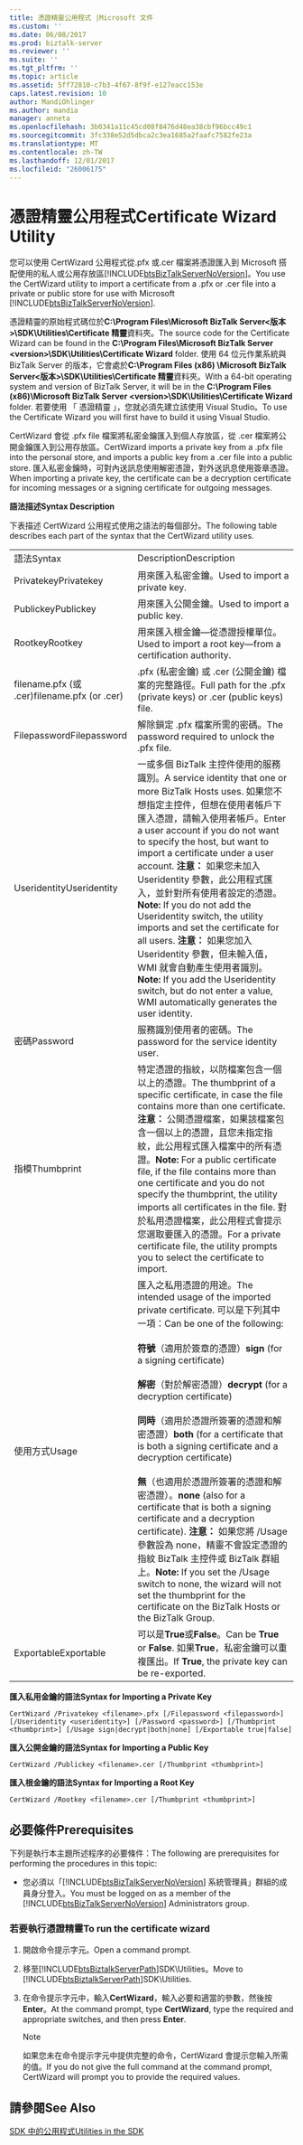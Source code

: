 ```yaml
---
title: 憑證精靈公用程式 |Microsoft 文件
ms.custom: ''
ms.date: 06/08/2017
ms.prod: biztalk-server
ms.reviewer: ''
ms.suite: ''
ms.tgt_pltfrm: ''
ms.topic: article
ms.assetid: 5ff72810-c7b3-4f67-8f9f-e127eacc153e
caps.latest.revision: 10
author: MandiOhlinger
ms.author: mandia
manager: anneta
ms.openlocfilehash: 3b0341a11c45cd08f8476d48ea38cbf96bcc49c1
ms.sourcegitcommit: 3fc338e52d5dbca2c3ea1685a2faafc7582fe23a
ms.translationtype: MT
ms.contentlocale: zh-TW
ms.lasthandoff: 12/01/2017
ms.locfileid: "26006175"
---
```

# <a name="certificate-wizard-utility"></a><span data-ttu-id="b74c5-102">憑證精靈公用程式</span><span class="sxs-lookup"><span data-stu-id="b74c5-102">Certificate Wizard Utility</span></span>
<span data-ttu-id="b74c5-103">您可以使用 CertWizard 公用程式從.pfx 或.cer 檔案將憑證匯入到 Microsoft 搭配使用的私人或公用存放區[!INCLUDE[btsBizTalkServerNoVersion](../includes/btsbiztalkservernoversion-md.md)]。</span><span class="sxs-lookup"><span data-stu-id="b74c5-103">You use the CertWizard utility to import a certificate from a .pfx or .cer file into a private or public store for use with Microsoft [!INCLUDE[btsBizTalkServerNoVersion](../includes/btsbiztalkservernoversion-md.md)].</span></span>  
  
 <span data-ttu-id="b74c5-104">憑證精靈的原始程式碼位於**C:\Program Files\Microsoft BizTalk Server\<版本\>\SDK\Utilities\Certificate 精靈**資料夾。</span><span class="sxs-lookup"><span data-stu-id="b74c5-104">The source code for the Certificate Wizard can be found in the **C:\Program Files\Microsoft BizTalk Server \<version\>\SDK\Utilities\Certificate Wizard** folder.</span></span> <span data-ttu-id="b74c5-105">使用 64 位元作業系統與 BizTalk Server 的版本，它會處於**C:\Program Files (x86) \Microsoft BizTalk Server\<版本\>\SDK\Utilities\Certificate 精靈**資料夾。</span><span class="sxs-lookup"><span data-stu-id="b74c5-105">With a 64-bit operating system and version of BizTalk Server, it will be in the **C:\Program Files (x86)\Microsoft BizTalk Server \<version\>\SDK\Utilities\Certificate Wizard** folder.</span></span> <span data-ttu-id="b74c5-106">若要使用 「 憑證精靈 」，您就必須先建立該使用 Visual Studio。</span><span class="sxs-lookup"><span data-stu-id="b74c5-106">To use the Certificate Wizard you will first have to build it using Visual Studio.</span></span>  
  
 <span data-ttu-id="b74c5-107">CertWizard 會從 .pfx file 檔案將私密金鑰匯入到個人存放區，從 .cer 檔案將公開金鑰匯入到公用存放區。</span><span class="sxs-lookup"><span data-stu-id="b74c5-107">CertWizard imports a private key from a .pfx file into the personal store, and imports a public key from a .cer file into a public store.</span></span> <span data-ttu-id="b74c5-108">匯入私密金鑰時，可對內送訊息使用解密憑證，對外送訊息使用簽章憑證。</span><span class="sxs-lookup"><span data-stu-id="b74c5-108">When importing a private key, the certificate can be a decryption certificate for incoming messages or a signing certificate for outgoing messages.</span></span>  
  
 <span data-ttu-id="b74c5-109">**語法描述**</span><span class="sxs-lookup"><span data-stu-id="b74c5-109">**Syntax Description**</span></span>  
  
 <span data-ttu-id="b74c5-110">下表描述 CertWizard 公用程式使用之語法的每個部分。</span><span class="sxs-lookup"><span data-stu-id="b74c5-110">The following table describes each part of the syntax that the CertWizard utility uses.</span></span>  
  
|||  
|-|-|  
|<span data-ttu-id="b74c5-111">語法</span><span class="sxs-lookup"><span data-stu-id="b74c5-111">Syntax</span></span>|<span data-ttu-id="b74c5-112">Description</span><span class="sxs-lookup"><span data-stu-id="b74c5-112">Description</span></span>|  
|<span data-ttu-id="b74c5-113">Privatekey</span><span class="sxs-lookup"><span data-stu-id="b74c5-113">Privatekey</span></span>|<span data-ttu-id="b74c5-114">用來匯入私密金鑰。</span><span class="sxs-lookup"><span data-stu-id="b74c5-114">Used to import a private key.</span></span>|  
|<span data-ttu-id="b74c5-115">Publickey</span><span class="sxs-lookup"><span data-stu-id="b74c5-115">Publickey</span></span>|<span data-ttu-id="b74c5-116">用來匯入公開金鑰。</span><span class="sxs-lookup"><span data-stu-id="b74c5-116">Used to import a public key.</span></span>|  
|<span data-ttu-id="b74c5-117">Rootkey</span><span class="sxs-lookup"><span data-stu-id="b74c5-117">Rootkey</span></span>|<span data-ttu-id="b74c5-118">用來匯入根金鑰—從憑證授權單位。</span><span class="sxs-lookup"><span data-stu-id="b74c5-118">Used to import a root key—from a certification authority.</span></span>|  
|<span data-ttu-id="b74c5-119">filename.pfx (或 .cer)</span><span class="sxs-lookup"><span data-stu-id="b74c5-119">filename.pfx (or .cer)</span></span>|<span data-ttu-id="b74c5-120">.pfx (私密金鑰) 或 .cer (公開金鑰) 檔案的完整路徑。</span><span class="sxs-lookup"><span data-stu-id="b74c5-120">Full path for the .pfx (private keys) or .cer (public keys) file.</span></span>|  
|<span data-ttu-id="b74c5-121">Filepassword</span><span class="sxs-lookup"><span data-stu-id="b74c5-121">Filepassword</span></span>|<span data-ttu-id="b74c5-122">解除鎖定 .pfx 檔案所需的密碼。</span><span class="sxs-lookup"><span data-stu-id="b74c5-122">The password required to unlock the .pfx file.</span></span>|  
|<span data-ttu-id="b74c5-123">Useridentity</span><span class="sxs-lookup"><span data-stu-id="b74c5-123">Useridentity</span></span>|<span data-ttu-id="b74c5-124">一或多個 BizTalk 主控件使用的服務識別。</span><span class="sxs-lookup"><span data-stu-id="b74c5-124">A service identity that one or more BizTalk Hosts uses.</span></span> <span data-ttu-id="b74c5-125">如果您不想指定主控件，但想在使用者帳戶下匯入憑證，請輸入使用者帳戶。</span><span class="sxs-lookup"><span data-stu-id="b74c5-125">Enter a user account if you do not want to specify the host, but want to import a certificate under a user account.</span></span> <span data-ttu-id="b74c5-126">**注意：** 如果您未加入 Useridentity 參數，此公用程式匯入，並針對所有使用者設定的憑證。</span><span class="sxs-lookup"><span data-stu-id="b74c5-126">**Note:**  If you do not add the Useridentity switch, the utility imports and set the certificate for all users.</span></span> <span data-ttu-id="b74c5-127">**注意：** 如果您加入 Useridentity 參數，但未輸入值，WMI 就會自動產生使用者識別。</span><span class="sxs-lookup"><span data-stu-id="b74c5-127">**Note:**  If you add the Useridentity switch, but do not enter a value, WMI automatically generates the user identity.</span></span>|  
|<span data-ttu-id="b74c5-128">密碼</span><span class="sxs-lookup"><span data-stu-id="b74c5-128">Password</span></span>|<span data-ttu-id="b74c5-129">服務識別使用者的密碼。</span><span class="sxs-lookup"><span data-stu-id="b74c5-129">The password for the service identity user.</span></span>|  
|<span data-ttu-id="b74c5-130">指模</span><span class="sxs-lookup"><span data-stu-id="b74c5-130">Thumbprint</span></span>|<span data-ttu-id="b74c5-131">特定憑證的指紋，以防檔案包含一個以上的憑證。</span><span class="sxs-lookup"><span data-stu-id="b74c5-131">The thumbprint of a specific certificate, in case the file contains more than one certificate.</span></span> <span data-ttu-id="b74c5-132">**注意：** 公開憑證檔案，如果該檔案包含一個以上的憑證，且您未指定指紋，此公用程式匯入檔案中的所有憑證。</span><span class="sxs-lookup"><span data-stu-id="b74c5-132">**Note:**  For a public certificate file, if the file contains more than one certificate and you do not specify the thumbprint, the utility imports all certificates in the file.</span></span> <span data-ttu-id="b74c5-133">對於私用憑證檔案，此公用程式會提示您選取要匯入的憑證。</span><span class="sxs-lookup"><span data-stu-id="b74c5-133">For a private certificate file, the utility prompts you to select the certificate to import.</span></span>|  
|<span data-ttu-id="b74c5-134">使用方式</span><span class="sxs-lookup"><span data-stu-id="b74c5-134">Usage</span></span>|<span data-ttu-id="b74c5-135">匯入之私用憑證的用途。</span><span class="sxs-lookup"><span data-stu-id="b74c5-135">The intended usage of the imported private certificate.</span></span> <span data-ttu-id="b74c5-136">可以是下列其中一項：</span><span class="sxs-lookup"><span data-stu-id="b74c5-136">Can be one of the following:</span></span><br /><br /> <span data-ttu-id="b74c5-137">**符號**（適用於簽章的憑證）</span><span class="sxs-lookup"><span data-stu-id="b74c5-137">**sign** (for a signing certificate)</span></span><br /><br /> <span data-ttu-id="b74c5-138">**解密**（對於解密憑證）</span><span class="sxs-lookup"><span data-stu-id="b74c5-138">**decrypt** (for a decryption certificate)</span></span><br /><br /> <span data-ttu-id="b74c5-139">**同時**（適用於憑證所簽署的憑證和解密憑證）</span><span class="sxs-lookup"><span data-stu-id="b74c5-139">**both** (for a certificate that is both a signing certificate and a decryption certificate)</span></span><br /><br /> <span data-ttu-id="b74c5-140">**無**（也適用於憑證所簽署的憑證和解密憑證）。</span><span class="sxs-lookup"><span data-stu-id="b74c5-140">**none** (also for a certificate that is both a signing certificate and a decryption certificate).</span></span> <span data-ttu-id="b74c5-141">**注意：** 如果您將 /Usage 參數設為 none，精靈不會設定憑證的指紋 BizTalk 主控件或 BizTalk 群組上。</span><span class="sxs-lookup"><span data-stu-id="b74c5-141">**Note:**  If you set the /Usage switch to none, the wizard will not set the thumbprint for the certificate on the BizTalk Hosts or the BizTalk Group.</span></span>|  
|<span data-ttu-id="b74c5-142">Exportable</span><span class="sxs-lookup"><span data-stu-id="b74c5-142">Exportable</span></span>|<span data-ttu-id="b74c5-143">可以是**True**或**False**。</span><span class="sxs-lookup"><span data-stu-id="b74c5-143">Can be **True** or **False**.</span></span> <span data-ttu-id="b74c5-144">如果**True**，私密金鑰可以重複匯出。</span><span class="sxs-lookup"><span data-stu-id="b74c5-144">If **True**, the private key can be re-exported.</span></span>|  
  
 <span data-ttu-id="b74c5-145">**匯入私用金鑰的語法**</span><span class="sxs-lookup"><span data-stu-id="b74c5-145">**Syntax for Importing a Private Key**</span></span>  
  
```  
CertWizard /Privatekey <filename>.pfx [/Filepassword <filepassword>] [/Useridentity <useridentity>] [/Password <password>] [/Thumbprint <thumbprint>] [/Usage sign|decrypt|both|none] [/Exportable true|false]  
```  
  
 <span data-ttu-id="b74c5-146">**匯入公開金鑰的語法**</span><span class="sxs-lookup"><span data-stu-id="b74c5-146">**Syntax for Importing a Public Key**</span></span>  
  
```  
CertWizard /Publickey <filename>.cer [/Thumbprint <thumbprint>]  
```  
  
 <span data-ttu-id="b74c5-147">**匯入根金鑰的語法**</span><span class="sxs-lookup"><span data-stu-id="b74c5-147">**Syntax for Importing a Root Key**</span></span>  
  
```  
CertWizard /Rootkey <filename>.cer [/Thumbprint <thumbprint>]  
```  
  
## <a name="prerequisites"></a><span data-ttu-id="b74c5-148">必要條件</span><span class="sxs-lookup"><span data-stu-id="b74c5-148">Prerequisites</span></span>  
 <span data-ttu-id="b74c5-149">下列是執行本主題所述程序的必要條件：</span><span class="sxs-lookup"><span data-stu-id="b74c5-149">The following are prerequisites for performing the procedures in this topic:</span></span>  
  
-   <span data-ttu-id="b74c5-150">您必須以「[!INCLUDE[btsBizTalkServerNoVersion](../includes/btsbiztalkservernoversion-md.md)] 系統管理員」群組的成員身分登入。</span><span class="sxs-lookup"><span data-stu-id="b74c5-150">You must be logged on as a member of the [!INCLUDE[btsBizTalkServerNoVersion](../includes/btsbiztalkservernoversion-md.md)] Administrators group.</span></span>  
  
### <a name="to-run-the-certificate-wizard"></a><span data-ttu-id="b74c5-151">若要執行憑證精靈</span><span class="sxs-lookup"><span data-stu-id="b74c5-151">To run the certificate wizard</span></span>  
  
1.  <span data-ttu-id="b74c5-152">開啟命令提示字元。</span><span class="sxs-lookup"><span data-stu-id="b74c5-152">Open a command prompt.</span></span>  
  
2.  <span data-ttu-id="b74c5-153">移至[!INCLUDE[btsBiztalkServerPath](../includes/btsbiztalkserverpath-md.md)]SDK\Utilities。</span><span class="sxs-lookup"><span data-stu-id="b74c5-153">Move to [!INCLUDE[btsBiztalkServerPath](../includes/btsbiztalkserverpath-md.md)]SDK\Utilities.</span></span>  
  
3.  <span data-ttu-id="b74c5-154">在命令提示字元中，輸入**CertWizard**，輸入必要和適當的參數，然後按**Enter**。</span><span class="sxs-lookup"><span data-stu-id="b74c5-154">At the command prompt, type **CertWizard**, type the required and appropriate switches, and then press **Enter**.</span></span>  
  
    > [!NOTE]
    >  <span data-ttu-id="b74c5-155">如果您未在命令提示字元中提供完整的命令，CertWizard 會提示您輸入所需的值。</span><span class="sxs-lookup"><span data-stu-id="b74c5-155">If you do not give the full command at the command prompt, CertWizard will prompt you to provide the required values.</span></span>  
  
## <a name="see-also"></a><span data-ttu-id="b74c5-156">請參閱</span><span class="sxs-lookup"><span data-stu-id="b74c5-156">See Also</span></span>  
 [<span data-ttu-id="b74c5-157">SDK 中的公用程式</span><span class="sxs-lookup"><span data-stu-id="b74c5-157">Utilities in the SDK</span></span>](../core/utilities-in-the-sdk.md)